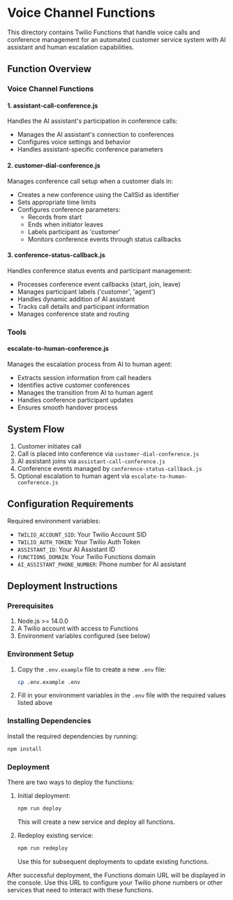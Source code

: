 # Voice Channel Functions

This directory contains Twilio Functions that handle voice calls and conference management for an automated customer service system with AI assistant and human escalation capabilities.

## Function Overview

### Voice Channel Functions

#### 1. assistant-call-conference.js
Handles the AI assistant's participation in conference calls:
- Manages the AI assistant's connection to conferences
- Configures voice settings and behavior
- Handles assistant-specific conference parameters

#### 2. customer-dial-conference.js
Manages conference call setup when a customer dials in:
- Creates a new conference using the CallSid as identifier
- Sets appropriate time limits
- Configures conference parameters:
  - Records from start
  - Ends when initiator leaves
  - Labels participant as 'customer'
  - Monitors conference events through status callbacks

#### 3. conference-status-callback.js
Handles conference status events and participant management:
- Processes conference event callbacks (start, join, leave)
- Manages participant labels ('customer', 'agent')
- Handles dynamic addition of AI assistant
- Tracks call details and participant information
- Manages conference state and routing

### Tools

#### escalate-to-human-conference.js
Manages the escalation process from AI to human agent:
- Extracts session information from call headers
- Identifies active customer conferences
- Manages the transition from AI to human agent
- Handles conference participant updates
- Ensures smooth handover process

## System Flow

1. Customer initiates call
2. Call is placed into conference via `customer-dial-conference.js`
3. AI assistant joins via `assistant-call-conference.js`
4. Conference events managed by `conference-status-callback.js`
5. Optional escalation to human agent via `escalate-to-human-conference.js`

## Configuration Requirements

Required environment variables:
- `TWILIO_ACCOUNT_SID`: Your Twilio Account SID
- `TWILIO_AUTH_TOKEN`: Your Twilio Auth Token
- `ASSISTANT_ID`: Your AI Assistant ID
- `FUNCTIONS_DOMAIN`: Your Twilio Functions domain
- `AI_ASSISTANT_PHONE_NUMBER`: Phone number for AI assistant

## Deployment Instructions

### Prerequisites
1. Node.js >= 14.0.0
2. A Twilio account with access to Functions
3. Environment variables configured (see below)

### Environment Setup
1. Copy the `.env.example` file to create a new `.env` file:
   ```bash
   cp .env.example .env
   ```
2. Fill in your environment variables in the `.env` file with the required values listed above

### Installing Dependencies
Install the required dependencies by running:
```bash
npm install
```

### Deployment
There are two ways to deploy the functions:

1. Initial deployment:
   ```bash
   npm run deploy
   ```
   This will create a new service and deploy all functions.

2. Redeploy existing service:
   ```bash
   npm run redeploy
   ```
   Use this for subsequent deployments to update existing functions.

After successful deployment, the Functions domain URL will be displayed in the console. Use this URL to configure your Twilio phone numbers or other services that need to interact with these functions.
